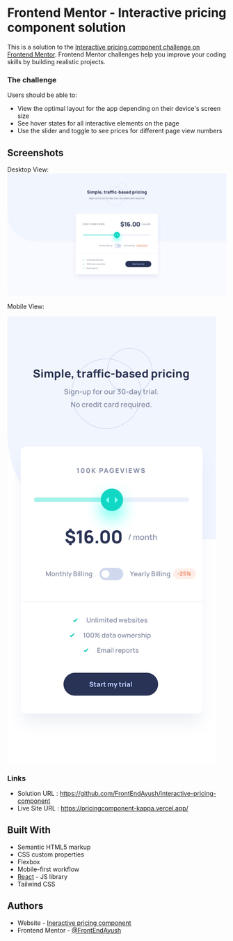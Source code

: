 # Frontend Mentor - Interactive pricing component solution

This is a solution to the [Interactive pricing component challenge on Frontend Mentor](https://www.frontendmentor.io/challenges/interactive-pricing-component-t0m8PIyY8). Frontend Mentor challenges help you improve your coding skills by building realistic projects. 
### The challenge

Users should be able to:

- View the optimal layout for the app depending on their device's screen size
- See hover states for all interactive elements on the page
- Use the slider and toggle to see prices for different page view numbers
## Screenshots

Desktop View:
![Desktopp View](https://raw.githubusercontent.com/FrontEndAyush/interactive-pricing-component/main/public/design/desktop-design.jpg)

Mobile View:

![Mobile View](https://raw.githubusercontent.com/FrontEndAyush/interactive-pricing-component/main/public/design/mobile-design.jpg)




### Links

- Solution URL : https://github.com/FrontEndAyush/interactive-pricing-component
- Live Site URL : https://pricingcomponent-kappa.vercel.app/
## Built With

- Semantic HTML5 markup
- CSS custom properties
- Flexbox
- Mobile-first workflow
- [React](https://reactjs.org/) - JS library
- Tailwind CSS 
## Authors

- Website - [Ineractive pricing component](https://pricingcomponent-kappa.vercel.app/)
- Frontend Mentor - [@FrontEndAyush](https://www.frontendmentor.io/profile/FrontEndAyush)
